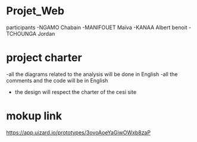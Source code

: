 # Projet_Web

participants
-NGAMO Chabain
-MANIFOUET Maïva
-KANAA Albert benoit
-TCHOUNGA Jordan

# project charter

-all the diagrams related to the analysis will be done in English
-all the comments and the code will be in English
- the design will respect the charter of the cesi site

# mokup link
https://app.uizard.io/prototypes/3ovoAoeYaGiwOWxb8zaP
